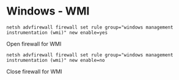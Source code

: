# Windows - WMI

```
netsh advfirewall firewall set rule group="windows management instrumentation (wmi)" new enable=yes
```

Open firewall for WMI

```
netsh advfirewall firewall set rule group="windows management instrumentation (wmi)" new enable=no
```

Close firewall for WMI
